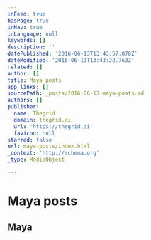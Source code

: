 ```yaml
---
inFeed: true
hasPage: true
inNav: true
inLanguage: null
keywords: []
description: ''
datePublished: '2016-06-13T13:43:57.078Z'
dateModified: '2016-06-13T13:43:22.763Z'
related: []
author: []
title: Maya posts
app_links: []
sourcePath: _posts/2016-06-13-maya-posts.md
authors: []
publisher:
  name: Thegrid
  domain: thegrid.ai
  url: 'https://thegrid.ai'
  favicon: null
starred: false
url: maya-posts/index.html
_context: 'http://schema.org'
_type: MediaObject

---
```

# Maya posts

<article style=""><h1>Maya</h1></article>